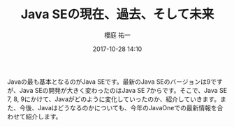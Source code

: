 ﻿---
title: Java SEの現在、過去、そして未来　 
description: "Java SEの現在、過去、そして未来　 "
date: 2017-10-28 14:10
sessionlevel: 50
author: "櫻庭 祐一"
category: sessions
---
Javaの最も基本となるのがJava SEです。最新のJava SEのバージョンは9ですが、Java SEの開発が大きく変わったのはJava SE 7からです。そこで、Java SE 7, 8, 9にかけて、Javaがどのように変化していったのか、紹介していきます。また、今後、Javaはどうなるのかについても、今年のJavaOneでの最新情報を合わせて紹介します。
